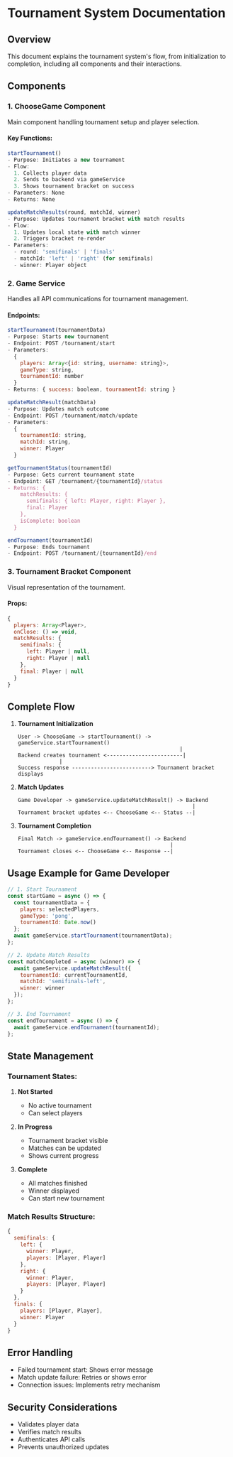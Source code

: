 # Tournament System Documentation

## Overview
This document explains the tournament system's flow, from initialization to completion, including all components and their interactions.

## Components

### 1. ChooseGame Component
Main component handling tournament setup and player selection.

#### Key Functions:
```javascript
startTournament()
- Purpose: Initiates a new tournament
- Flow:
  1. Collects player data
  2. Sends to backend via gameService
  3. Shows tournament bracket on success
- Parameters: None
- Returns: None
```

```javascript
updateMatchResults(round, matchId, winner)
- Purpose: Updates tournament bracket with match results
- Flow:
  1. Updates local state with match winner
  2. Triggers bracket re-render
- Parameters:
  - round: 'semifinals' | 'finals'
  - matchId: 'left' | 'right' (for semifinals)
  - winner: Player object
```

### 2. Game Service
Handles all API communications for tournament management.

#### Endpoints:
```javascript
startTournament(tournamentData)
- Purpose: Starts new tournament
- Endpoint: POST /tournament/start
- Parameters:
  {
    players: Array<{id: string, username: string}>,
    gameType: string,
    tournamentId: number
  }
- Returns: { success: boolean, tournamentId: string }
```

```javascript
updateMatchResult(matchData)
- Purpose: Updates match outcome
- Endpoint: POST /tournament/match/update
- Parameters:
  {
    tournamentId: string,
    matchId: string,
    winner: Player
  }
```

```javascript
getTournamentStatus(tournamentId)
- Purpose: Gets current tournament state
- Endpoint: GET /tournament/{tournamentId}/status
- Returns: {
    matchResults: {
      semifinals: { left: Player, right: Player },
      final: Player
    },
    isComplete: boolean
  }
```

```javascript
endTournament(tournamentId)
- Purpose: Ends tournament
- Endpoint: POST /tournament/{tournamentId}/end
```

### 3. Tournament Bracket Component
Visual representation of the tournament.

#### Props:
```javascript
{
  players: Array<Player>,
  onClose: () => void,
  matchResults: {
    semifinals: {
      left: Player | null,
      right: Player | null
    },
    final: Player | null
  }
}
```

## Complete Flow

1. **Tournament Initialization**
   ```
   User -> ChooseGame -> startTournament() -> gameService.startTournament()
                                                      |
   Backend creates tournament <------------------------|
                |
   Success response -------------------------> Tournament bracket displays
   ```

2. **Match Updates**
   ```
   Game Developer -> gameService.updateMatchResult() -> Backend
                                                          |
   Tournament bracket updates <-- ChooseGame <-- Status --|
   ```

3. **Tournament Completion**
   ```
   Final Match -> gameService.endTournament() -> Backend
                                                   |
   Tournament closes <-- ChooseGame <-- Response --|
   ```

## Usage Example for Game Developer

```javascript
// 1. Start Tournament
const startGame = async () => {
  const tournamentData = {
    players: selectedPlayers,
    gameType: 'pong',
    tournamentId: Date.now()
  };
  await gameService.startTournament(tournamentData);
};

// 2. Update Match Results
const matchCompleted = async (winner) => {
  await gameService.updateMatchResult({
    tournamentId: currentTournamentId,
    matchId: 'semifinals-left',
    winner: winner
  });
};

// 3. End Tournament
const endTournament = async () => {
  await gameService.endTournament(tournamentId);
};
```

## State Management

### Tournament States:
1. **Not Started**
   - No active tournament
   - Can select players

2. **In Progress**
   - Tournament bracket visible
   - Matches can be updated
   - Shows current progress

3. **Complete**
   - All matches finished
   - Winner displayed
   - Can start new tournament

### Match Results Structure:
```javascript
{
  semifinals: {
    left: {
      winner: Player,
      players: [Player, Player]
    },
    right: {
      winner: Player,
      players: [Player, Player]
    }
  },
  finals: {
    players: [Player, Player],
    winner: Player
  }
}
```

## Error Handling
- Failed tournament start: Shows error message
- Match update failure: Retries or shows error
- Connection issues: Implements retry mechanism

## Security Considerations
- Validates player data
- Verifies match results
- Authenticates API calls
- Prevents unauthorized updates
